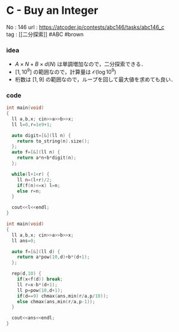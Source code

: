 # C - Buy an Integer

No	: 146
url	: https://atcoder.jp/contests/abc146/tasks/abc146_c  
tag	: [[二分探索]]  #ABC #brown

### idea
- $A \times N + B \times d(N)$	は単調増加なので，二分探索できる．
- $[1,10^9]$ の範囲なので，計算量は $\mathcal{O}(\log 10^9)$
- 桁数は $[1,9]$ の範囲なので，ループを回して最大値を求めても良い．

### code
```cpp
int	main(void)
{
  ll a,b,x; cin>>a>>b>>x;
  ll l=0,r=1e9+1;

  auto digit=[&](ll n) {
    return to_string(n).size();
  };
  auto f=[&](ll n) {
    return a*n+b*digit(n);
  };

  while(l+1<r) {
    ll n=(l+r)/2;
    if(f(n)<=x) l=n;
    else r=n;
  }

  cout<<l<<endl;
}
```

```cpp
int	main(void)
{
  ll a,b,x; cin>>a>>b>>x;
  ll ans=0;

  auto f=[&](ll d) {
    return a*pow(10,d)+b*(d+1);
  };

  rep(d,10) {
    if(x<f(d)) break;
    ll r=x-b*(d+1);
    ll p=pow(10,d+1);
    if(d==9) chmax(ans,min(r/a,p/10));
    else chmax(ans,min(r/a,p-1));
  }

  cout<<ans<<endl;
}
```